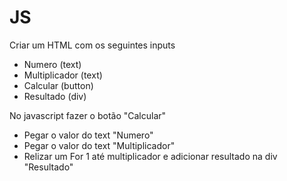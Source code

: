 # JS

Criar um HTML com os seguintes inputs
  - Numero (text)
  - Multiplicador (text)
  - Calcular (button)
  - Resultado (div)

No javascript fazer o botão "Calcular"
  - Pegar o valor do text "Numero"
  - Pegar o valor do text "Multiplicador"
  - Relizar um For 1 até multiplicador e adicionar resultado na div "Resultado"